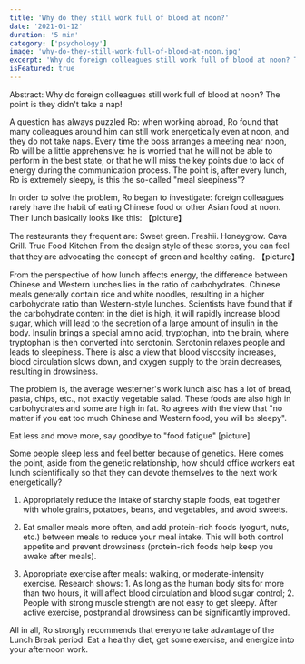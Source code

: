```yaml
---
title: 'Why do they still work full of blood at noon?'
date: '2021-01-12'
duration: '5 min'
category: ['psychology']
image: 'why-do-they-still-work-full-of-blood-at-noon.jpg'
excerpt: 'Why do foreign colleagues still work full of blood at noon? The point is they did not take a nap!'
isFeatured: true
---
```


Abstract: Why do foreign colleagues still work full of blood at noon? The point is they didn't take a nap!

A question has always puzzled Ro: when working abroad, Ro found that many colleagues around him can still work energetically even at noon, and they do not take naps. Every time the boss arranges a meeting near noon, Ro will be a little apprehensive: he is worried that he will not be able to perform in the best state, or that he will miss the key points due to lack of energy during the communication process. The point is, after every lunch, Ro is extremely sleepy, is this the so-called "meal sleepiness"?

In order to solve the problem, Ro began to investigate: foreign colleagues rarely have the habit of eating Chinese food or other Asian food at noon. Their lunch basically looks like this:
【picture】

The restaurants they frequent are:
Sweet green. Freshii. Honeygrow. Cava Grill. True Food Kitchen From the design style of these stores, you can feel that they are advocating the concept of green and healthy eating.
【picture】

From the perspective of how lunch affects energy, the difference between Chinese and Western lunches lies in the ratio of carbohydrates. Chinese meals generally contain rice and white noodles, resulting in a higher carbohydrate ratio than Western-style lunches. Scientists have found that if the carbohydrate content in the diet is high, it will rapidly increase blood sugar, which will lead to the secretion of a large amount of insulin in the body. Insulin brings a special amino acid, tryptophan, into the brain, where tryptophan is then converted into serotonin. Serotonin relaxes people and leads to sleepiness. There is also a view that blood viscosity increases, blood circulation slows down, and oxygen supply to the brain decreases, resulting in drowsiness.

The problem is, the average westerner's work lunch also has a lot of bread, pasta, chips, etc., not exactly vegetable salad. These foods are also high in carbohydrates and some are high in fat. Ro agrees with the view that "no matter if you eat too much Chinese and Western food, you will be sleepy".

Eat less and move more, say goodbye to "food fatigue" [picture]

Some people sleep less and feel better because of genetics. Here comes the point, aside from the genetic relationship, how should office workers eat lunch scientifically so that they can devote themselves to the next work energetically?

1. Appropriately reduce the intake of starchy staple foods, eat together with whole grains, potatoes, beans, and vegetables, and avoid sweets.

2. Eat smaller meals more often, and add protein-rich foods (yogurt, nuts, etc.) between meals to reduce your meal intake. This will both control appetite and prevent drowsiness (protein-rich foods help keep you awake after meals).

3. Appropriate exercise after meals: walking, or moderate-intensity exercise. Research shows: 1. As long as the human body sits for more than two hours, it will affect blood circulation and blood sugar control; 2. People with strong muscle strength are not easy to get sleepy. After active exercise, postprandial drowsiness can be significantly improved.

All in all, Ro strongly recommends that everyone take advantage of the Lunch Break period. Eat a healthy diet, get some exercise, and energize into your afternoon work.
